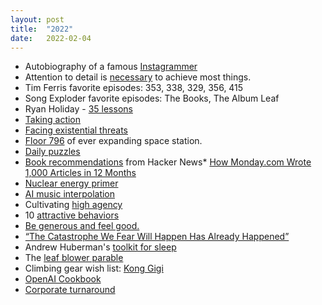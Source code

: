 ```yaml
---
layout: post
title:  "2022"
date:   2022-02-04
---
```


* Autobiography of a famous [Instagrammer](https://www.thecut.com/2019/09/who-would-tavi-gevinson-be-without-instagram.html?utm_source=join1440&utm_medium=email&utm_placement=longreads)
* Attention to detail is [necessary](http://johnsalvatier.org/blog/2017/reality-has-a-surprising-amount-of-detail) to achieve most things.
* Tim Ferris favorite episodes: 353, 338, 329, 356, 415
* Song Exploder favorite episodes: The Books, The Album Leaf
* Ryan Holiday - [35 lessons](https://ryanholiday.net/35-lessons-35-years-old/)
* [Taking action](https://ckarchive.com/b/xmuph6hrd9re0?utm_campaign=P.S.%20You%20Should%20Know)
* [Facing existential threats](https://a16z.com/2011/11/13/lead-bullets/?utm_campaign=P.S.%20You%20Should%20Know)
* [Floor 796](https://floor796.com/?utm_source=hackernewsletter&utm_medium=email&utm_term=fav#t2l2,226,492) of ever expanding space station.
* [Daily puzzles](https://news.ycombinator.com/item?id=33642567&utm_term=comment)
* [Book recommendations](https://news.ycombinator.com/item?id=33593631&utm_source=hackernewsletter&utm_medium=email&utm_term=ask_hn) from Hacker News* [How Monday.com Wrote 1,000 Articles in 12 Months](https://www.thefxck.com/how-monday-com-scaled/)
* [Nuclear energy primer](https://medium.com/cantos-ventures/nuclear-energy-the-good-the-bad-the-beautiful-142be05f78ab)
* [AI music interpolation](https://www.riffusion.com/about)
* Cultivating [high agency](https://www.linkedin.com/pulse/high-agency-its-importance-how-cultivate-shreyas-doshi/?utm_campaign=P.S.%20You%20Should%20Know...&utm_medium=email&utm_source=Revue%20newsletter)
* 10 [attractive behaviors](https://betterhumans.pub/10-weird-little-behaviours-that-make-people-attracted-to-you-9e9c718f25e6)
* [Be generous and feel good.](https://www.youcangetitdone.com/post/50-ways)
* [“The Catastrophe We Fear Will Happen Has Already Happened”](https://www.theschooloflife.com/article/on-needing-to-find-something-to-worry-about/)
* Andrew Huberman's [toolkit for sleep](https://hubermanlab.com/toolkit-for-sleep/)
* The [leaf blower parable](https://seths.blog/2022/11/the-leaf-blower-parable/)
* Climbing gear wish list: [Kong Gigi](https://stephdavis.co/blog/kong-gigi/)
* [OpenAI Cookbook](https://github.com/openai/openai-cookbook?utm_campaign=explore-email&utm_medium=email&utm_source=newsletter&utm_term=monthly)
* [Corporate turnaround](https://threadreaderapp.com/thread/1593515620942815232.html)
